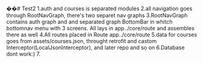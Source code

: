 ��#   T e s t 2 
 
 
1.auth and courses is separated modules
2.all navigation goes through RootNavGraph, there's two separet nav graphs 
3.RootNavGraph contains auth graph and and separated graph BottomBar in whitch bottomnav menu with 3 screens. All lays in app../core/route and assembles there as well
4.All routes placed in Route app../core/route
5.data for courses goes from assets/courses.json, throught retrofit and castom Interceptor(LocalJsonInterceptor), and later repo and so on
6.Database dont work:) 
7.
